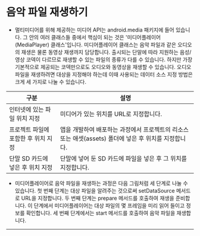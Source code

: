 # 음악 파일 재생하기

- 멀티미디어를 위해 제공하는 미디어 API는 android.media 패키지에 들어 있습니다. 그 안의 여러 클래스들 중에서 핵심이 되는 것은 '미디어플레이어(MediaPlayer) 클래스'입니다. 미디어플레이어 클래스는 음악 파일과 같은 오디오의 재생은 물론 동영상 재생까지 담당합니다. 출시되는 단말에 따라 지원하는 음성/영상 코덱이 다르므로 재생할 수 있는 파일의 종류가 다를 수 있습니다. 하지만 가장 기본적으로 제공되는 코덱만으로도 오디오와 동영상을 재생할 수 있습니다. 오디오 파일을 재생하려면 대상을 지정해야 하는데 이때 사용되는 데이터 소스 지정 방법은 크게 세 가지로 나눌 수 있습니다.

|구분|설명|
|----|------|
|인터넷에 있는 파일 위치 지정|미디어가 있는 위치를 URL로 지정합니다.|
|프로젝트 파일에 포함한 후 위치 지정|앱을 개발하여 배포하는 과정에서 프로젝트의 리소스 또는 애셋(assets) 폴더에 넣은 후 위치를 지정합니다.|
|단말 SD 카드에 넣은 후 위치 지정|단말에 넣어 둔 SD 카드에 파일을 넣은 후 그 위치를 지정합니다.|

- 미디어플레이어로 음악 파일을 재생하는 과정은 다음 그림처럼 세 단계로 나눌 수 있습니다. 첫 번째 단계는 대상 파일을 알려주는 것으로써 setDataSource 메서드로 URL을 지정합니다. 두 번째 단계는 prepare 메서드를 호출하여 재생을 준비합니다. 이 단계에서 미디어플레이어는 대상 파일의 몇 프레임을 미리 읽어 들이고 정보를 확인합니다. 세 번째 단계에서는 start 메서드를 호출하여 음악 파일을 재생합니다.







* * * 

